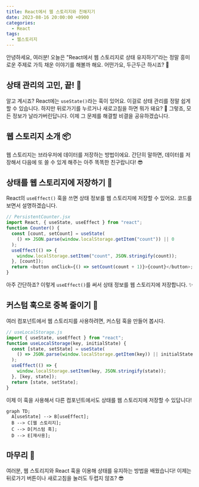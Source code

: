 ```yaml
---
title: React에서 웹 스토리지와 친해지기
date: 2023-08-16 20:00:00 +0900
categories:
  - React
tags:
  - 웹스토리지
---
```


안녕하세요, 여러분! 오늘은 "React에서 웹 스토리지로 상태 유지하기"라는 정말 흥미로운 주제로 가득 채운 이야기를 해볼까 해요. 어떤가요, 두근두근 하시죠? 🤩

## 상태 관리의 고민, 끝! 🤔

알고 계시죠? React에는 `useState()`라는 훅이 있어요. 이걸로 상태 관리를 정말 쉽게 할 수 있습니다. 하지만 뒤로가기를 누르거나 새로고침을 하면 뭐가 돼요? 🥺 그렇죠, 모든 정보가 날라가버린답니다. 이제 그 문제를 해결할 비결을 공유하겠습니다.

## 웹 스토리지 소개 📦

웹 스토리지는 브라우저에 데이터를 저장하는 방법이에요. 간단히 말하면, 데이터를 저장해서 다음에 또 쓸 수 있게 해주는 아주 똑똑한 친구랍니다! 😎

## 상태를 웹 스토리지에 저장하기 📝

React의 `useEffect()` 훅을 쓰면 상태 정보를 웹 스토리지에 저장할 수 있어요. 코드를 보면서 설명하겠습니다.

```javascript
// PersistentCounter.jsx
import React, { useState, useEffect } from "react";
function Counter() {
  const [count, setCount] = useState(
    () => JSON.parse(window.localStorage.getItem("count")) || 0
  );
  useEffect(() => {
    window.localStorage.setItem("count", JSON.stringify(count));
  }, [count]);
  return <button onClick={() => setCount(count + 1)}>{count}</button>;
}
```

아주 간단하죠? 이렇게 `useEffect()`를 써서 상태 정보를 웹 스토리지에 저장합니다. ✨

## 커스텀 훅으로 중복 줄이기 🎉

여러 컴포넌트에서 웹 스토리지를 사용하려면, 커스텀 훅을 만들어 봅시다.

```javascript
// useLocalStorage.js
import { useState, useEffect } from "react";
function useLocalStorage(key, initialState) {
  const [state, setState] = useState(
    () => JSON.parse(window.localStorage.getItem(key)) || initialState
  );
  useEffect(() => {
    window.localStorage.setItem(key, JSON.stringify(state));
  }, [key, state]);
  return [state, setState];
}
```

이제 이 훅을 사용해서 다른 컴포넌트에서도 상태를 웹 스토리지에 저장할 수 있답니다!

```mermaid
graph TD;
  A[useState] --> B[useEffect];
  B --> C[웹 스토리지];
  C --> D[커스텀 훅];
  D --> E[재사용];
```

## 마무리 🎉

여러분, 웹 스토리지와 React 훅을 이용해 상태를 유지하는 방법을 배웠습니다! 이제는 뒤로가기 버튼이나 새로고침을 눌러도 두렵지 않죠? 😎
